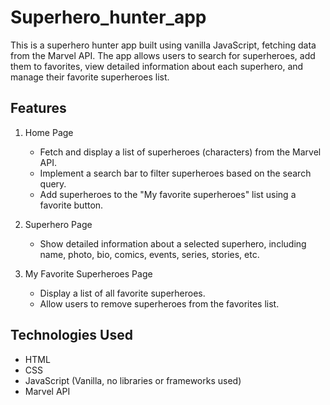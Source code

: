 # Superhero_hunter_app
This is a superhero hunter app built using vanilla JavaScript, fetching data from the Marvel API. The app allows users to search for superheroes, add them to favorites, view detailed information about each superhero, and manage their favorite superheroes list.
## Features

1. Home Page
   - Fetch and display a list of superheroes (characters) from the Marvel API.
   - Implement a search bar to filter superheroes based on the search query.
   - Add superheroes to the "My favorite superheroes" list using a favorite button.

2. Superhero Page
   - Show detailed information about a selected superhero, including name, photo, bio, comics, events, series, stories, etc.

3. My Favorite Superheroes Page
   - Display a list of all favorite superheroes.
   - Allow users to remove superheroes from the favorites list.
## Technologies Used

- HTML
- CSS 
- JavaScript (Vanilla, no libraries or frameworks used)
- Marvel API
